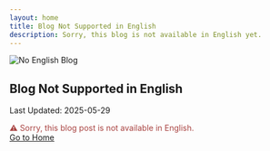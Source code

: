 ```yaml
---
layout: home
title: Blog Not Supported in English
description: Sorry, this blog is not available in English yet.
---
```


<div class="blog-home">
  <div class="blog-articles-grid">
    <div class="post-item">
      <div class="post-item-link" style="pointer-events: none;">
        <div class="post-thumbnail-wrapper">
          <img src="/blog_no_image.svg" alt="No English Blog" class="post-thumbnail" />
        </div>
        <div class="post-info">
          <h2 class="post-title">Blog Not Supported in English</h2>
          <p class="post-date">Last Updated: 2025-05-29</p>
          <div class="post-excerpt" style="color: #a94442;">
            ⚠️ Sorry, this blog post is not available in English.<br>
            <a href="/en/">Go to Home</a>
          </div>
        </div>
      </div>
    </div>
  </div>
</div>
